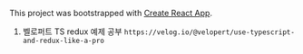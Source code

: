 This project was bootstrapped with [Create React App](https://github.com/facebook/create-react-app).
<!-- eslint 설정 https://flamingotiger.github.io/javascript/eslint-setup/#2-1-eslint-config-airbnb-%EB%A1%9C-%EC%84%A4%EC%B9%98%ED%95%98%EA%B8%B0 -->

1. 벨로퍼트 TS redux 예제 공부 `https://velog.io/@velopert/use-typescript-and-redux-like-a-pro` 
